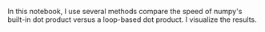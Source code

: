 In this notebook, I use several methods compare the speed of numpy's built-in dot product versus a loop-based dot product. I visualize the results.
